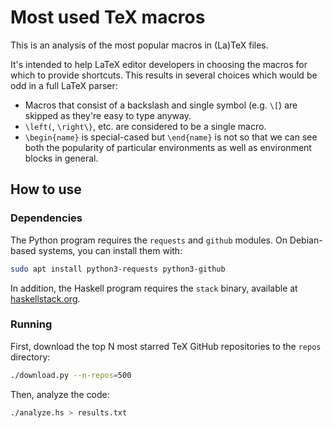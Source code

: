 # Most used TeX macros

This is an analysis of the most popular macros in (La)TeX files.

It's intended to help LaTeX editor developers in choosing the macros for which to provide shortcuts. This results in several choices which would be odd in a full LaTeX parser:

* Macros that consist of a backslash and single symbol (e.g. `\[`) are skipped as they're easy to type anyway.
* `\left(`, `\right\}`, etc. are considered to be a single macro.
* `\begin{name}` is special-cased but `\end{name}` is not so that we can see both the popularity of particular environments as well as environment blocks in general.

## How to use

### Dependencies

The Python program requires the `requests` and `github` modules. On Debian-based systems, you can install them with:

```sh
sudo apt install python3-requests python3-github
```

In addition, the Haskell program requires the `stack` binary, available at [haskellstack.org](https://haskellstack.org/).

### Running

First, download the top N most starred TeX GitHub repositories to the `repos` directory:

```sh
./download.py --n-repos=500
```

Then, analyze the code:

```sh
./analyze.hs > results.txt
```
